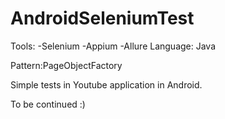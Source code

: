 # AndroidSeleniumTest
Tools:
-Selenium
-Appium
-Allure
Language: Java

Pattern:PageObjectFactory

Simple tests in Youtube application in Android.


To be continued :)
